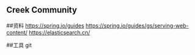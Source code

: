 ## Creek Community

##资料
https://spring.io/guides
https://spring.io/guides/gs/serving-web-content/
https://elasticsearch.cn/

##工具
git